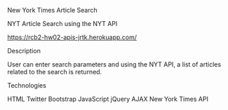 New York Times Article Search

NYT Article Search using the NYT API

https://rcb2-hw02-apis-jrtk.herokuapp.com/

Description

User can enter search parameters and using the NYT API, a list of articles related to the search is returned.

Technologies

HTML
Twitter Bootstrap
JavaScript
jQuery
AJAX
New York Times API
